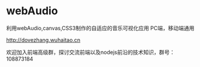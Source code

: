 webAudio
========

利用webAudio,canvas,CSS3制作的自适应的音乐可视化应用
PC端，移动端通用

http://dovezhang.wuhaitao.cn

欢迎加入前端高级群，探讨交流前端以及nodejs前沿的技术知识，群号：108873184
